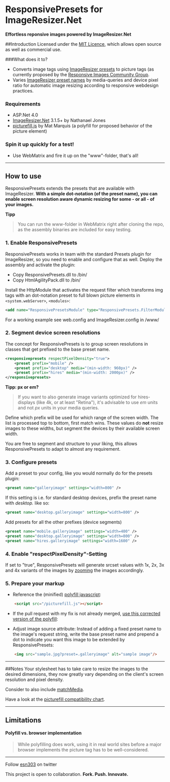 # ResponsivePresets for ImageResizer.Net**Effortless reponsive images powered by ImageResizer.Net**##IntroductionLicensed under the [MIT Licence](http://www.opensource.org/licenses/mit-license.php), which allows open source as well as commercial use.###What does it to?* Converts image tags using [ImageResizer presets](http://imageresizing.net/plugins/presets) to picture tags (as currently proposed by the [Responsive Images Community Group](http://www.w3.org/community/respimg/). * Varies [ImageResizer preset names](http://imageresizing.net/plugins/presets) by media-queries and device pixel ratio for automatic image resizing according to responsive webdesign practices.### Requirements* ASP.Net 4.0* [ImageResizer.Net](www.imageresizing.net) 3.1.5+ by Nathanael Jones* [picturefill.js](https://github.com/Wilto/picturefill-proposal) by Mat Marquis (a polyfill for proposed behavior of the picture element)### Spin it up quickly for a test!* Use WebMatrix and fire it up on the "www"-folder, that's all!----## How to useResponsivePresets extends the presets that are available with ImageResizer. **With a simple dot-notation (of the preset name), you can enable screen resolution aware dynamic resizing for some - or all - of your images.****Tipp**>You can run the www-folder in WebMatrix right after cloning the repo, as the assembly binaries are included for easy testing.### 1. Enable ResponsivePresetsResponsivePresets works in team with the standard Presets plugin for ImageResizer, so you need to enable and configure that as well. Deploy the assembly and activate the plugin:* Copy ResponsivePresets.dll to /bin/* Copy HtmlAgilityPack.dll to /bin/Install the HttpModule that activates the request filter which transforms img tags with an dot-notation preset to full blown picture elements in `<system.webServer>`, `<modules>`:```xml<add name="ResponsivePresetsModule" type="ResponsivePresets.FilterModule.ActivateFilterModule, ResponsivePresets"/>```For a working example see web.config and ImageResizer.config in /www/### 2. Segment device screen resolutionsThe concept for ResponsivePresets is to group screen resolutions in classes that get prefixed to the base preset name.```xml<responsivepresets respectPixelDensity="true">	<preset prefix="mobile" />	<preset prefix="desktop" media="(min-width: 960px)" />	<preset prefix="hires" media="(min-width: 2000px)" /></responsivepresets>```**Tipp: px or em?**> If you want to also generate image variants optimized for hires-displays (like 4k, or at least "Retina"), it's advisable to use _em_ units and not _px_ units in your media queries. Define which prefix will be used for which range of the screen width. The list is processed top to bottom, first match wins. These values do **not** resize images to these widths, but segment the devices by their available screen width. You are free to segment and structure to your liking, this allows ResponsivePresets to adapt to almost any requirement.### 3. Configure presetsAdd a preset to your config, like you would normally do for the presets plugin:    ```xml<preset name="galleryimage" settings="width=800" />```If this setting is i.e. for standard desktop devices, prefix the preset name with *desktop.* like so:    ```xml<preset name="desktop.galleryimage" settings="width=800" />```Add presets for all the other prefixes (device segments)    ```xml<preset name="mobile.galleryimage" settings="width=400" /><preset name="desktop.galleryimage" settings="width=800" /><preset name="hires.galleryimage" settings="width=1600" />```### 4. Enable "respectPixelDensity"-SettingIf set to "true", ResponsivePresets will generate srcset values with 1x, 2x, 3x and 4x variants of the images by [zooming](http://imageresizing.net/docs/reference) the images accordingly.### 5. Prepare your markup* Reference the (minified) [polyfill javascript](https://github.com/Wilto/picturefill-proposal):```html	<script src="/picturefill.js"></script>```* If the pull request with my fix is not already merged, [use this corrected version of the polyfill](https://github.com/Wilto/picturefill-proposal/pull/2):* Adjust image source attribute: Instead of adding a fixed preset name to the image's request string, write the base preset name and prepend a dot to indicate you want this image to be extended by ResponsivePresets:```html	<img src="sample.jpg?preset=.galleryimage" alt="sample image"/>```----##NotesYour stylesheet has to take care to resize the images to the desired dimensions, they now greatly vary depending on the client's screen resolution and pixel density.Consider to also include [matchMedia](https://github.com/paulirish/matchMedia.js/).Have a look at the [picturefill compatibility chart](https://github.com/Wilto/picturefill-proposal#support).----## Limitations#### Polyfill vs. browser implementation>While polyfilling does work, using it in real world sites before a major browser implements the picture tag has to be well-considered.----Follow [esn303](https://twitter.com/#!/esn303) on twitterThis project is open to collaboration. **Fork. Push. Innovate.**